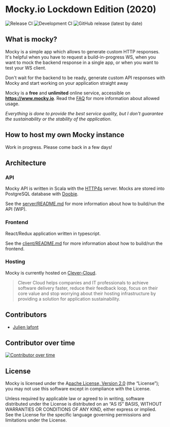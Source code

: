 # Mocky.io Lockdown Edition (2020)

![Release CI](https://github.com/julien-lafont/Mocky/workflows/Release%20CI/badge.svg)
![Development CI](https://github.com/julien-lafont/Mocky/workflows/Development%20CI/badge.svg?branch=develop)
![GitHub release (latest by date)](https://img.shields.io/github/v/release/julien-lafont/Mocky)

## What is mocky?

Mocky is a simple app which allows to generate custom HTTP responses. It's helpful when you have to request a build-in-progress WS, when you want to mock the backend response in a single app, or when you want to test your WS client.

Don't wait for the backend to be ready, generate custom API responses with Mocky and start working on your application straight away

Mocky is a **free** and **unlimited** online service, accessible on **https://www.mocky.io**. Read the [FAQ](https://designer.mocky.io/faq) for more information about allowed usage.

_Everything is done to provide the best service quality, but I don't guarantee the sustainability or the stability of the application._

## How to host my own Mocky instance

Work in progress. Please come back in a few days!

## Architecture

### API

Mocky API is written in Scala with the [HTTP4s](https://http4s.org/) server. Mocks are stored into PostgreSQL database with [Doobie](https://tpolecat.github.io/doobie/).

See the [server/README.md](https://github.com/julien-lafont/Mocky/blob/master/server/README.md) for more information about how to build/run the API (WIP).

### Frontend

React/Redux application written in typescript.

See the [client/README.md](https://github.com/julien-lafont/Mocky/blob/master/client/README.md) for more information about how to build/run the frontend.

### Hosting

Mocky is currently hosted on [Clever-Cloud](https://www.clever-cloud.com/en/).

> Clever Cloud helps companies and IT professionals to achieve software delivery faster, reduce their feedback loop, focus on their core value and stop worrying about their hosting infrastructure by providing a solution for application sustainability.

## Contributors

- [Julien lafont](https://twitter.com/julien_lafont)

## Contributor over time

[![Contributor over time](https://contributor-graph-api.apiseven.com/contributors-svg?chart=contributorOverTime&repo=julien-lafont/Mocky)](https://www.apiseven.com/en/contributor-graph?chart=contributorOverTime&repo=julien-lafont/Mocky)

## License

Mocky is licensed under the A[pache License, Version 2.0](https://github.com/julien-lafont/Mocky/blob/master/LICENSE) (the “License”); you may not use this software except in compliance with the License.

Unless required by applicable law or agreed to in writing, software distributed under the License is distributed on an “AS IS” BASIS, WITHOUT WARRANTIES OR CONDITIONS OF ANY KIND, either express or implied. See the License for the specific language governing permissions and limitations under the License.
